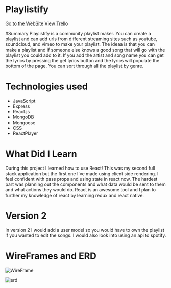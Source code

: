 # Playlistify

 [Go to the WebSite](https://playlistify-93.herokuapp.com/playlists)
 [View Trello](https://trello.com/b/zADVunYQ/playlistify)

#Summary
Playlistify is a community playlist maker. You can create a playlist and can add urls from different streaming sites such as youtube, soundcloud, and vimeo to make your playlist. The ideaa is that you can make a playlist and if someone else knows a good song that will go with the playlist you could add to it. If you add the artist and song name you can get the lyrics by pressing the get lyrics button and the lyrics will populate the bottom of the page. You can sort through all the playlist by genre. 

# Technologies used
* JavaScript
* Express
* React.js
* MongoDB
* Mongoose
* CSS
* ReactPlayer



# What Did I Learn
During this project I learned how to use React! This was my second full stack application but the first one I've made using client side rendering. I feel confident with pass props and using state in react now. The hardest part was planning out the components and what data would be sent to them and what actions they would do. React is an awesome tool and I plan to further my knowledge of react by learning redux and react native.

# Version 2
In version 2 I would add a user model so you would have to own the playlist if you wanted to edit the songs. I would also look into using an api to spotify.


# WireFrames and ERD

![WireFrame](./images/wireframe.png)

![erd](./images/erd.png)

